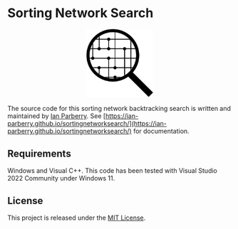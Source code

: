 # Sorting Network Search

<p align="center">
  <img src="logo.png" width="150" title="logo">
</p>

The source code for this sorting network backtracking search is written and maintained by
[Ian Parberry](http://ianparberry.com). See 
[https://ian-parberry.github.io/sortingnetworksearch/](https://ian-parberry.github.io/sortingnetworksearch/)
for documentation.

## Requirements

Windows and Visual C++.
This code has been tested with Visual Studio 2022 Community under Windows 11.

## License

This project is released under the
[MIT License](https://github.com/Ian-Parberry/sortingnetworksearch/blob/master/LICENSE).


